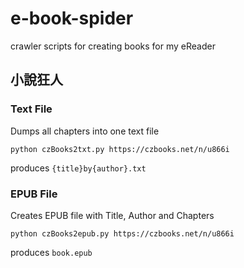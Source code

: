 # e-book-spider
crawler scripts for creating books for my eReader

## 小說狂人

### Text File

Dumps all chapters into one text file
```
python czBooks2txt.py https://czbooks.net/n/u866i
```
produces `{title}by{author}.txt`

### EPUB File

Creates EPUB file with Title, Author and Chapters
```
python czBooks2epub.py https://czbooks.net/n/u866i
```
produces `book.epub`
